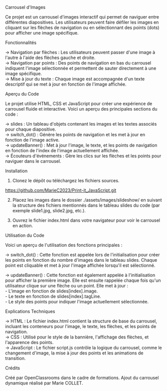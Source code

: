 Carrousel d'Images

Ce projet est un carrousel d'images interactif qui permet de naviguer entre différentes diapositives. Les utilisateurs peuvent faire défiler les images en cliquant sur les flèches de navigation ou en sélectionnant des points (dots) pour afficher une image spécifique. 


Fonctionnalités

-> Navigation par flèches : Les utilisateurs peuvent passer d'une image à l'autre à l'aide des flèches gauche et droite. <br>
-> Navigation par points : Des points de navigation en bas du carrousel indiquent l'image sélectionnée et permettent de sauter directement à une image spécifique.<br>
-> Mise à jour du texte : Chaque image est accompagnée d'un texte descriptif qui se met à jour en fonction de l'image affichée.<br>

Aperçu du Code

Le projet utilise HTML, CSS et JavaScript pour créer une expérience de carrousel fluide et interactive. Voici un aperçu des principales sections du code :

-> slides : Un tableau d'objets contenant les images et les textes associés pour chaque diapositive.<br>
-> switch_dot() : Génère les points de navigation et les met à jour en fonction de l'image active.<br>
-> updateBanner() : Met à jour l'image, le texte, et les points de navigation en fonction de l'index de l'image actuellement affichée.<br>
-> Écouteurs d'événements : Gère les clics sur les flèches et les points pour naviguer dans le carrousel.<br>

Installation

1. Clonez le dépôt ou téléchargez les fichiers sources.

https://github.com/MarieC2023/Print-it_JavaScript.git

2. Placez les images dans le dossier ./assets/images/slideshow/ en suivant la structure des fichiers mentionnés dans le tableau slides du code (par exemple slide1.jpg, slide2.jpg, etc.).

3. Ouvrez le fichier index.html dans votre navigateur pour voir le carrousel en action.

Utilisation du Code

Voici un aperçu de l'utilisation des fonctions principales :

-> switch_dot() : Cette fonction est appelée lors de l'initialisation pour créer les points en fonction du nombre d'images dans le tableau slides. Chaque point est cliquable et met à jour l'image affichée lorsqu'il est sélectionné.<br>

-> updateBanner() : Cette fonction est également appelée à l'initialisation pour afficher la première image. Elle est ensuite rappelée chaque fois qu'un utilisateur clique sur une flèche ou un point. Elle met à jour :<br>
    - L'image en fonction de slides[index].image.<br>
    - Le texte en fonction de slides[index].tagLine.<br>
    - Le style des points pour indiquer l'image actuellement sélectionnée.<br>

Explications Techniques

-> HTML : Le fichier index.html contient la structure de base du carrousel, incluant les conteneurs pour l'image, le texte, les flèches, et les points de navigation.<br>
-> CSS : Utilisé pour le style de la bannière, l'affichage des flèches, et l'apparence des points.<br>
-> JavaScript : Le fichier script.js contrôle la logique du carrousel, comme le changement d'image, la mise à jour des points et les animations de transition.<br>



Crédits

Créé par OpenClassrooms dans le cadre de formations. Ajout du carrousel dynamique réalisé par Marie COLLET. 
